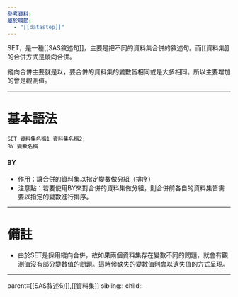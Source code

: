 ```yaml
---
參考資料: 
屬於環節:
  - "[[datastep]]"
---
```

SET，是一種[[SAS敘述句]]，主要是把不同的資料集合併的敘述句。而[[資料集]]的合併方式是縱向合併。

縱向合併主要就是以，要合併的資料集的變數皆相同或是大多相同。所以主要增加的會是觀測值。
- - -
# 基本語法
```SAS
SET 資料集名稱1 資料集名稱2;
BY 變數名稱
```
#### BY 
- 作用：讓合併的資料集以指定變數做分組（排序）
- 注意點：若要使用BY來對合併的資料集做分組，則合併前各自的資料集皆需要以指定的變數進行排序。
- - -
# 備註
- 由於SET是採用縱向合併，故如果兩個資料集存在變數不同的問題，就會有觀測值沒有部分變數值的問題。這時候缺失的變數值則會以遺失值的方式呈現。
- - -
parent::[[SAS敘述句]],[[資料集]]
sibling::
child::